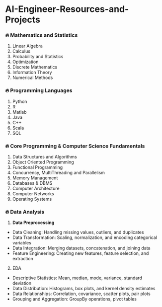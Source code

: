 # AI-Engineer-Resources-and-Projects

### 🔥 Mathematics and Statistics

1.	Linear Algebra
2.	Calculus
3.	Probability and Statistics
4.	Optimization
5.	Discrete Mathematics
6.	Information Theory
7.	Numerical Methods


### 🔥 Programming Languages 

1.	Python
2.	R
3.	Matlab
4.	Java
5.	C++
6.	Scala
7.	SQL


### 🔥 Core Programming & Computer Science Fundamentals

1. Data Structures and Algorithms
2. Object Oriented Programming
3. Functional Programming
4. Concurrency, MultiThreading and Parallelism
5. Memory Management
6. Databases & DBMS
7. Computer Architecture
8. Computer Networks
9. Operating Systems

   
    
### 🔥 Data Analysis 

1. **Data Preprocessing**
  - Data Cleaning: Handling missing values, outliers, and duplicates
  - Data Transformation: Scaling, normalization, and encoding categorical variables
  - Data Integration: Merging datasets, concatenation, and joining data
  - Feature Engineering: Creating new features, feature selection, and extraction
2. EDA
  - Descriptive Statistics: Mean, median, mode, variance, standard deviation
  - Data Distribution: Histograms, box plots, and kernel density estimates
  - Data Relationships: Correlation, covariance, scatter plots, pair plots
  - Grouping and Aggregation: GroupBy operations, pivot tables


